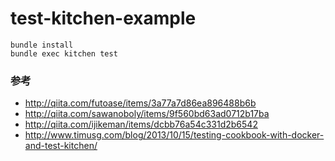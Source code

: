 test-kitchen-example
====================

```
bundle install
bundle exec kitchen test
```

### 参考

- http://qiita.com/futoase/items/3a77a7d86ea896488b6b
- http://qiita.com/sawanoboly/items/9f560bd63ad0712b17ba
- http://qiita.com/ijikeman/items/dcbb76a54c331d2b6542
- http://www.timusg.com/blog/2013/10/15/testing-cookbook-with-docker-and-test-kitchen/
